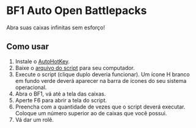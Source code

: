# BF1 Auto Open Battlepacks

Abra suas caixas infinitas sem esforço!


## Como usar

1. Instale o [AutoHotKey](https://www.autohotkey.com/).
2. Baixe o [arquivo do script](https://gitlab.com/paulochf/bf1_auto_open_battlepacks/-/raw/master/opener.ahk) para seu computador.
3. Execute o script (clique duplo deveria funcionar). Um ícone H branco em fundo verde deverá aparecer na barra de ícones do seu sistema operacional.
4. Abra o BF1, vá até a tela das caixas.
5. Aperte F6 para abrir a tela do script.
6. Preencha com a quantidade de vezes que o script deverá executar. Coloque um número superior ao de caixas que você possui.
7. Vá dar um rolê.
